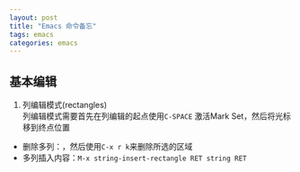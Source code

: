 ```yaml
---
layout: post
title: "Emacs 命令备忘"
tags: emacs
categories: emacs
---
```


## 基本编辑  
1. 列编辑模式(rectangles)  
  列编辑模式需要首先在列编辑的起点使用`C-SPACE` 激活Mark Set，然后将光标移到终点位置
  * 删除多列：，然后使用`C-x r k`来删除所选的区域  
  * 多列插入内容：`M-x string-insert-rectangle RET string RET`
